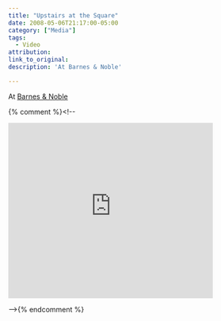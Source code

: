 ```yaml
---
title: "Upstairs at the Square"
date: 2008-05-06T21:17:00-05:00
category: ["Media"]
tags:
  - Video
attribution:
link_to_original:
description: 'At Barnes & Noble'

---
```

At [Barnes & Noble](http://media.barnesandnoble.com/index.jsp?fr_chl=a9b62737be3f75af1944506bf34ebd08ce5c4103)


{% comment %}<!--
<iframe src="http://media.barnesandnoble.com/linking/index.jsp?skin=oneclip&amp;fr_story=fa4b15f436d378dd05f70bea4a2821c47f5249d6&amp;rf=ev&amp;hl=true" width="413" height="355" scrolling="no" frameborder="0" marginwidth="0" marginheight="0"></p><p></iframe>

 -->{% endcomment %}
